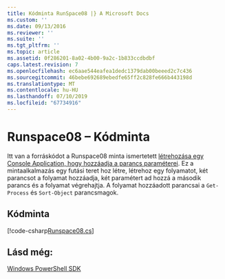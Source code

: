 ```yaml
---
title: Kódminta RunSpace08 |} A Microsoft Docs
ms.custom: ''
ms.date: 09/13/2016
ms.reviewer: ''
ms.suite: ''
ms.tgt_pltfrm: ''
ms.topic: article
ms.assetid: 0f286201-8a02-4b00-9a2c-1b833ccdbdbf
caps.latest.revision: 7
ms.openlocfilehash: ec6aae544eafea1dedc1379dab00beeed2c7c436
ms.sourcegitcommit: 46bebe692689ebedfe65ff2c828fe666b443198d
ms.translationtype: MT
ms.contentlocale: hu-HU
ms.lasthandoff: 07/10/2019
ms.locfileid: "67734916"
---
```

# <a name="runspace08-code-sample"></a>Runspace08 – Kódminta

Itt van a forráskódot a Runspace08 minta ismertetett [létrehozása egy Console Application, hogy hozzáadja a parancs paraméterei](https://msdn.microsoft.com/en-us/848b2b46-60f1-4a86-b448-cfc7c0cccfba). Ez a mintaalkalmazás egy futási teret hoz létre, létrehoz egy folyamatot, két parancsot a folyamat hozzáadja, két paramétert ad hozzá a második parancs és a folyamat végrehajtja. A folyamat hozzáadott parancsai a `Get-Process` és `Sort-Object` parancsmagok.

## <a name="code-sample"></a>Kódminta

[!code-csharp[Runspace08.cs](../../powershell-sdk-samples/SDK-2.0/csharp/Runspace08/Runspace08.cs#L11-L86 "Runspace08.cs")]

## <a name="see-also"></a>Lásd még:

[Windows PowerShell SDK](../windows-powershell-reference.md)